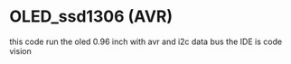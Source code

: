 # OLED_ssd1306 (AVR)
this code run the oled 0.96 inch with avr and i2c data bus 
the IDE is code vision 
